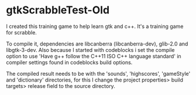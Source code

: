 # gtkScrabbleTest-Old

I created this training game to help learn gtk and c++. It's a training game for scrabble.

To compile it, dependencies are libcanberra (libcanberra-dev), glib-2.0 and libgtk-3-dev. Also because I started with codeblocks i set the compile option to use 'Have g++ follow the C++11 ISO C++ language standard' in compiler settings found in codeblocks build options.

The compiled result needs to be with the 'sounds', 'highscores', 'gameStyle' and 'dictionary' directories, for this I change the project properties> build targets> release field to the source directory.
